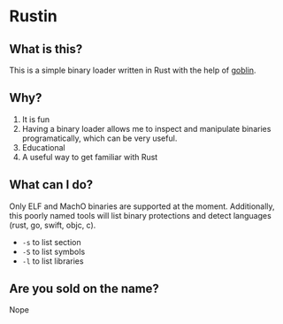# Rustin

## What is this?

This is a simple binary loader written in Rust with the help of [goblin](https://docs.rs/goblin/0.2.3/goblin/).

## Why?

1. It is fun
2. Having a binary loader allows me to inspect and manipulate binaries programatically, which can be very useful.
3. Educational
4. A useful way to get familiar with Rust

## What can I do?

Only ELF and MachO binaries are supported at the moment. Additionally, this poorly named tools will list binary protections and detect languages (rust, go, swift, objc, c).

- `-s` to list section
- `-S` to list symbols
- `-l` to list libraries

## Are you sold on the name?

Nope

